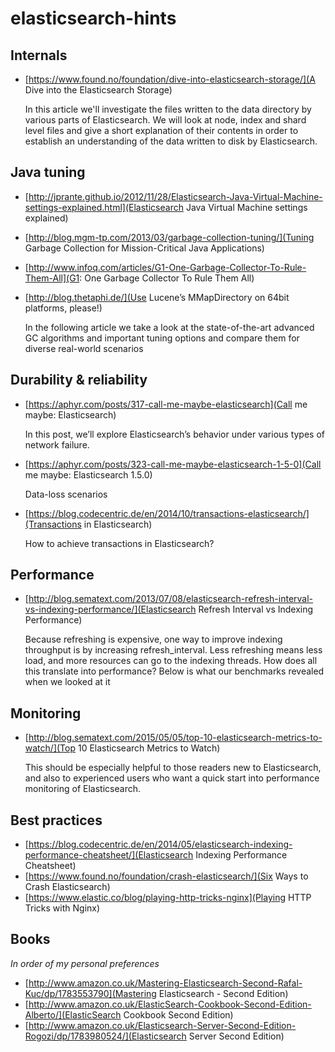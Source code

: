 # elasticsearch-hints

## Internals

- [https://www.found.no/foundation/dive-into-elasticsearch-storage/](A Dive into the Elasticsearch Storage)
  
   In this article we'll investigate the files written to the data directory by various parts of Elasticsearch. We will look at node, index and shard level files and give a short explanation of their contents in order to establish an understanding of the data written to disk by Elasticsearch.


## Java tuning

- [http://jprante.github.io/2012/11/28/Elasticsearch-Java-Virtual-Machine-settings-explained.html](Elasticsearch Java Virtual Machine settings explained)

- [http://blog.mgm-tp.com/2013/03/garbage-collection-tuning/](Tuning Garbage Collection for Mission-Critical Java Applications)

- [http://www.infoq.com/articles/G1-One-Garbage-Collector-To-Rule-Them-All](G1: One Garbage Collector To Rule Them All)
- [http://blog.thetaphi.de/](Use Lucene’s MMapDirectory on 64bit platforms, please!)


    In the following article we take a look at the state-of-the-art advanced GC algorithms and important tuning options and compare them for diverse real-world scenarios  

## Durability & reliability

- [https://aphyr.com/posts/317-call-me-maybe-elasticsearch](Call me maybe: Elasticsearch)

   In this post, we’ll explore Elasticsearch’s behavior under various types of network failure.

- [https://aphyr.com/posts/323-call-me-maybe-elasticsearch-1-5-0](Call me maybe: Elasticsearch 1.5.0)

   Data-loss scenarios

- [https://blog.codecentric.de/en/2014/10/transactions-elasticsearch/](Transactions in Elasticsearch)

   How to achieve transactions in Elasticsearch?


## Performance

- [http://blog.sematext.com/2013/07/08/elasticsearch-refresh-interval-vs-indexing-performance/](Elasticsearch Refresh Interval vs Indexing Performance)

   Because refreshing is expensive, one way to improve indexing throughput is by increasing refresh_interval. Less refreshing means less load, and more resources can go to the indexing threads. How does all this translate into performance? Below is what our benchmarks revealed when we looked at it 

## Monitoring

- [http://blog.sematext.com/2015/05/05/top-10-elasticsearch-metrics-to-watch/](Top 10 Elasticsearch Metrics to Watch)

   This should be especially helpful to those readers new to Elasticsearch, and also to experienced users who want a quick start into performance monitoring of Elasticsearch.

## Best practices

- [https://blog.codecentric.de/en/2014/05/elasticsearch-indexing-performance-cheatsheet/](Elasticsearch Indexing Performance Cheatsheet)
- [https://www.found.no/foundation/crash-elasticsearch/](Six Ways to Crash Elasticsearch)
- [https://www.elastic.co/blog/playing-http-tricks-nginx](Playing HTTP Tricks with Nginx)

## Books

*In order of my personal preferences*

- [http://www.amazon.co.uk/Mastering-Elasticsearch-Second-Rafal-Kuc/dp/1783553790](Mastering Elasticsearch - Second Edition)
- [http://www.amazon.co.uk/ElasticSearch-Cookbook-Second-Edition-Alberto/](ElasticSearch Cookbook Second Edition)
- [http://www.amazon.co.uk/Elasticsearch-Server-Second-Edition-Rogozi/dp/1783980524/](Elasticsearch Server Second Edition) 
